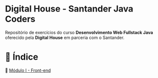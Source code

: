 # Digital House - Santander Java Coders

Repositório de exercícios do curso **Desenvolvimento Web Fullstack Java** oferecido pela **Digital House** em parceria com o Santander.


# :floppy_disk: Índice


:pushpin: [Módulo I - Front-end](https://github.com/majutre/exercicios-dh/tree/master/modulo-01)
